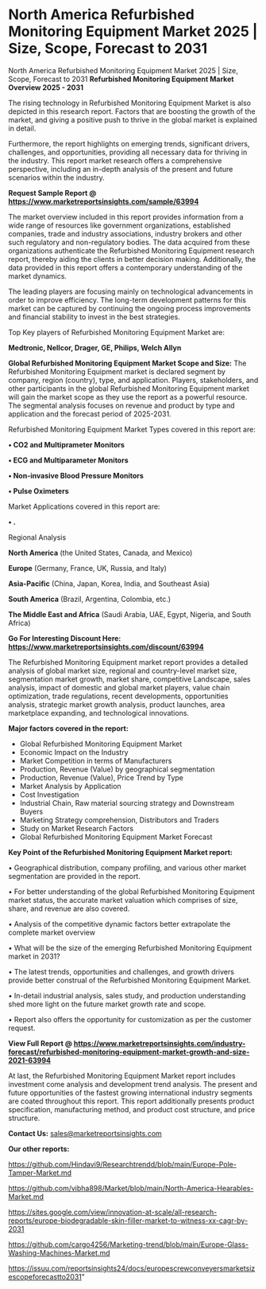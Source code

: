 # North America Refurbished Monitoring Equipment Market 2025 | Size, Scope, Forecast to 2031
North America Refurbished Monitoring Equipment Market 2025 | Size, Scope, Forecast to 2031
<Strong> Refurbished Monitoring Equipment Market Overview 2025 - 2031</strong>

The rising technology in Refurbished Monitoring Equipment Market is also depicted in this research report. Factors that are boosting the growth of the market, and giving a positive push to thrive in the global market is explained in detail.

Furthermore, the report highlights on emerging trends, significant drivers, challenges, and opportunities, providing all necessary data for thriving in the industry. This report market research offers a comprehensive perspective, including an in-depth analysis of the present and future scenarios within the industry.

<strong>Request Sample Report @ <a href=https://www.marketreportsinsights.com/sample/63994>https://www.marketreportsinsights.com/sample/63994</a></strong>

The market overview included in this report provides information from a wide range of resources like government organizations, established companies, trade and industry associations, industry brokers and other such regulatory and non-regulatory bodies. The data acquired from these organizations authenticate the Refurbished Monitoring Equipment research report, thereby aiding the clients in better decision making. Additionally, the data provided in this report offers a contemporary understanding of the market dynamics.

The leading players are focusing mainly on technological advancements in order to improve efficiency. The long-term development patterns for this market can be captured by continuing the ongoing process improvements and financial stability to invest in the best strategies.

Top Key players of Refurbished Monitoring Equipment Market are:

<strong>Medtronic, Nellcor, Drager, GE, Philips, Welch Allyn</strong>

<strong><b>Global Refurbished Monitoring Equipment Market Scope and Size:</b></strong>
The Refurbished Monitoring Equipment market is declared segment by company, region (country), type, and application. Players, stakeholders, and other participants in the global Refurbished Monitoring Equipment market will gain the market scope as they use the report as a powerful resource. The segmental analysis focuses on revenue and product by type and application and the forecast period of 2025-2031.

Refurbished Monitoring Equipment Market Types covered in this report are:

<strong>• CO2 and Multiprameter Monitors

• ECG and Multiparameter Monitors

• Non-invasive Blood Pressure Monitors

• Pulse Oximeters</strong>

Market Applications covered in this report are:

<strong>• .</strong> 

Regional Analysis

<strong>North America</strong> (the United States, Canada, and Mexico)

<strong>Europe</strong> (Germany, France, UK, Russia, and Italy)

<strong>Asia-Pacific</strong> (China, Japan, Korea, India, and Southeast Asia)

<strong>South America</strong> (Brazil, Argentina, Colombia, etc.)

<strong>The Middle East and Africa</strong> (Saudi Arabia, UAE, Egypt, Nigeria, and South Africa)

<strong>Go For Interesting Discount Here: <a href=https://www.marketreportsinsights.com/discount/63994>https://www.marketreportsinsights.com/discount/63994</a></strong>

The Refurbished Monitoring Equipment market report provides a detailed analysis of global market size, regional and country-level market size, segmentation market growth, market share, competitive Landscape, sales analysis, impact of domestic and global market players, value chain optimization, trade regulations, recent developments, opportunities analysis, strategic market growth analysis, product launches, area marketplace expanding, and technological innovations.

<strong><b>Major factors covered in the report:</b></strong>
<ul>
  <li>Global Refurbished Monitoring Equipment Market </li>
  <li>Economic Impact on the Industry</li>
  <li>Market Competition in terms of Manufacturers</li>
  <li>Production, Revenue (Value) by geographical segmentation</li>
  <li>Production, Revenue (Value), Price Trend by Type</li>
  <li>Market Analysis by Application</li>
  <li>Cost Investigation</li>
  <li>Industrial Chain, Raw material sourcing strategy and Downstream Buyers</li>
  <li>Marketing Strategy comprehension, Distributors and Traders</li>
  <li>Study on Market Research Factors</li>
  <li>Global Refurbished Monitoring Equipment Market Forecast</li>
</ul>

<strong><b>Key Point of the Refurbished Monitoring Equipment Market report:</b></strong>

• Geographical distribution, company profiling, and various other market segmentation are provided in the report.

• For better understanding of the global Refurbished Monitoring Equipment market status, the accurate market valuation which comprises of size, share, and revenue are also covered.

• Analysis of the competitive dynamic factors better extrapolate the complete market overview

• What will be the size of the emerging Refurbished Monitoring Equipment market in 2031?

• The latest trends, opportunities and challenges, and growth drivers provide better construal of the Refurbished Monitoring Equipment Market.

• In-detail industrial analysis, sales study, and production understanding shed more light on the future market growth rate and scope.

• Report also offers the opportunity for customization as per the customer request.

<strong><b>View Full Report @ <a href=https://www.marketreportsinsights.com/industry-forecast/refurbished-monitoring-equipment-market-growth-and-size-2021-63994>https://www.marketreportsinsights.com/industry-forecast/refurbished-monitoring-equipment-market-growth-and-size-2021-63994</a></b></strong>


At last, the Refurbished Monitoring Equipment Market report includes investment come analysis and development trend analysis. The present and future opportunities of the fastest growing international industry segments are coated throughout this report. This report additionally presents product specification, manufacturing method, and product cost structure, and price structure.

<strong>Contact Us:</strong>
sales@marketreportsinsights.com

<strong>Our other reports:</strong>

<a href=https://github.com/Hindavi9/Researchtrendd/blob/main/Europe-Pole-Tamper-Market.md>https://github.com/Hindavi9/Researchtrendd/blob/main/Europe-Pole-Tamper-Market.md</a>

<a href=https://github.com/vibha898/Market/blob/main/North-America-Hearables-Market.md>https://github.com/vibha898/Market/blob/main/North-America-Hearables-Market.md</a>

<a href=https://sites.google.com/view/innovation-at-scale/all-research-reports/europe-biodegradable-skin-filler-market-to-witness-xx-cagr-by-2031>https://sites.google.com/view/innovation-at-scale/all-research-reports/europe-biodegradable-skin-filler-market-to-witness-xx-cagr-by-2031</a>

<a href=https://github.com/cargo4256/Marketing-trend/blob/main/Europe-Glass-Washing-Machines-Market.md>https://github.com/cargo4256/Marketing-trend/blob/main/Europe-Glass-Washing-Machines-Market.md</a>

<a href=https://issuu.com/reportsinsights24/docs/europescrewconveyersmarketsizescopeforecastto2031>https://issuu.com/reportsinsights24/docs/europescrewconveyersmarketsizescopeforecastto2031</a>"
